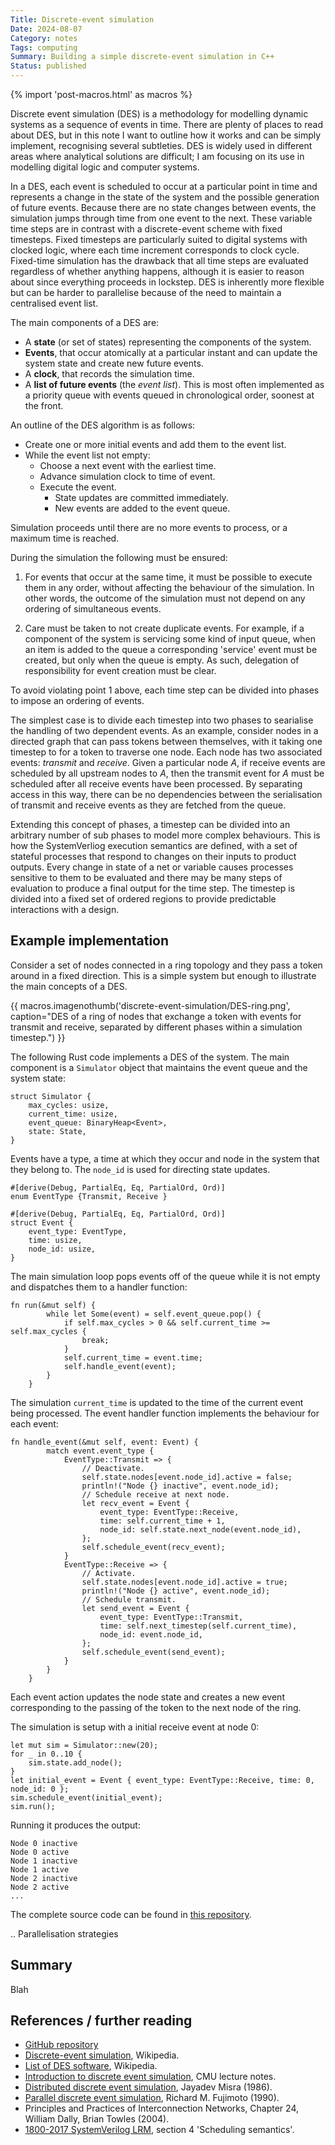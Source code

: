```yaml
---
Title: Discrete-event simulation
Date: 2024-08-07
Category: notes
Tags: computing
Summary: Building a simple discrete-event simulation in C++
Status: published
---
```


{% import 'post-macros.html' as macros %}

Discrete event simulation (DES) is a methodology for modelling dynamic systems
as a sequence of events in time. There are plenty of places to read about DES,
but in this note I want to outline how it works and can be simply implement,
recognising several subtleties. DES is widely used in different areas where
analytical solutions are difficult; I am focusing on its use in modelling
digital logic and computer systems.

In a DES, each event is scheduled to occur at a particular point in time and
represents a change in the state of the system and the possible generation of
future events. Because there are no state changes between events, the
simulation jumps through time from one event to the next. These variable time
steps are in contrast with a discrete-event scheme with fixed timesteps. Fixed
timesteps are particularly suited to digital systems with clocked logic, where
each time increment corresponds to clock cycle. Fixed-time simulation has the
drawback that all time steps are evaluated regardless of whether anything
happens, although it is easier to reason about since everything proceeds in
lockstep. DES is inherently more flexible but can be harder to parallelise
because of the need to maintain a centralised event list.

The main components of a DES are:

- A **state** (or set of states) representing the components of the system.
- **Events**, that occur atomically at a particular instant and can update
  the system state and create new future events.
- A **clock**, that records the simulation time.
- A **list of future events** (the *event list*). This is most often implemented
  as a priority queue with events queued in chronological order, soonest at
  the front.

An outline of the DES algorithm is as follows:

- Create one or more initial events and add them to the event list.
- While the event list not empty:
    * Choose a next event with the earliest time.
    * Advance simulation clock to time of event.
    * Execute the event.
        - State updates are committed immediately.
        - New events are added to the event queue.

Simulation proceeds until there are no more events to process, or a maximum
time is reached.

During the simulation the following must be ensured:

1. For events that occur at the same time, it must be possible to execute them
   in any order, without affecting the behaviour of the simulation. In other
   words, the outcome of the simulation must not depend on any ordering of
   simultaneous events.

2. Care must be taken to not create duplicate events. For example, if a
  component of the system is servicing some kind of input queue, when an item
  is added to the queue a corresponding 'service' event must be created, but only
  when the queue is empty. As such, delegation of responsibility for event
  creation must be clear.

To avoid violating point 1 above, each time step can be divided into
phases to impose an ordering of events. 

The simplest case is to divide each timestep into two phases to searialise the
handling of two dependent events. As an example, consider nodes in a directed
graph that can pass tokens between themselves, with it taking one timestep to
for a token to traverse one node. Each node has two associated events: *transmit*
and *receive*. Given a particular node *A*, if receive events are scheduled by all
upstream nodes to *A*, then the transmit event for *A* must be scheduled after all
receive events have been processed. By separating access in this
way, there can be no dependencies between the serialisation of transmit and receive
events as they are fetched from the queue.

Extending this concept of phases, a timestep can be divided into an arbitrary
number of sub phases to model more complex behaviours. This is how the
SystemVerliog execution semantics are defined, with a set of stateful processes
that respond to changes on their inputs to product outputs. Every change in
state of a net or variable causes processes sensitive to them to be evaluated
and there may be many steps of evaluation to produce a final output for the
time step. The timestep is divided into a fixed set of ordered regions
to provide predictable interactions with a design.

## Example implementation

Consider a set of nodes connected in a ring topology and they pass a token around in a fixed
direction. This is a simple system but enough to illustrate the main concepts of a DES.

{{ macros.imagenothumb('discrete-event-simulation/DES-ring.png',
                       caption="DES of a ring of nodes that exchange a token with events for transmit and receive, separated by different phases within a simulation timestep.") }}

The following Rust code implements a DES of the system.
The main component is a `Simulator` object that maintains the event queue and the system state:

```
struct Simulator {
    max_cycles: usize,
    current_time: usize,
    event_queue: BinaryHeap<Event>,
    state: State,
}
```

Events have a type, a time at which they occur and node in the system that they
belong to. The `node_id` is used for directing state updates.

```
#[derive(Debug, PartialEq, Eq, PartialOrd, Ord)]
enum EventType {Transmit, Receive }

#[derive(Debug, PartialEq, Eq, PartialOrd, Ord)]
struct Event {
    event_type: EventType,
    time: usize,
    node_id: usize,
}
```

The main simulation loop pops events off of the queue while it is not empty and dispatches them to a
handler function:

```
fn run(&mut self) {
        while let Some(event) = self.event_queue.pop() {
            if self.max_cycles > 0 && self.current_time >= self.max_cycles {
                break;
            }
            self.current_time = event.time;
            self.handle_event(event);
        }
    }
```

The simulation `current_time` is updated to the time of the current event being processed.
The event handler function implements the behaviour for each event:

```
fn handle_event(&mut self, event: Event) {
        match event.event_type {
            EventType::Transmit => {
                // Deactivate.
                self.state.nodes[event.node_id].active = false;
                println!("Node {} inactive", event.node_id);
                // Schedule receive at next node.
                let recv_event = Event {
                    event_type: EventType::Receive,
                    time: self.current_time + 1,
                    node_id: self.state.next_node(event.node_id),
                };
                self.schedule_event(recv_event);
            }
            EventType::Receive => {
                // Activate.
                self.state.nodes[event.node_id].active = true;
                println!("Node {} active", event.node_id);
                // Schedule transmit.
                let send_event = Event {
                    event_type: EventType::Transmit,
                    time: self.next_timestep(self.current_time),
                    node_id: event.node_id,
                };
                self.schedule_event(send_event);
            }
        }
    }
```

Each event action updates the node state and creates a new event corresponding to the
passing of the token to the next node of the ring.

The simulation is setup with a initial receive event at node 0:

```
let mut sim = Simulator::new(20);
for _ in 0..10 {
    sim.state.add_node();
}
let initial_event = Event { event_type: EventType::Receive, time: 0, node_id: 0 };
sim.schedule_event(initial_event);
sim.run();
```

Running it produces the output:

```
Node 0 inactive
Node 0 active
Node 1 inactive
Node 1 active
Node 2 inactive
Node 2 active
...
```

The complete source code can be found in [this repository]().

.. Parallelisation strategies

## Summary

Blah

## References / further reading

- [GitHub repository](https://github.com/jameshanlon/discrete-event-simulator)
- [Discrete-event simulation](https://en.wikipedia.org/wiki/Discrete-event_simulation), Wikipedia.
- [List of DES software](https://en.wikipedia.org/wiki/List_of_discrete_event_simulation_software), Wikipedia.
- [Introduction to discrete event simulation](https://www.cs.cmu.edu/~music/cmsip/readings/intro-discrete-event-sim.html), CMU lecture notes.
- [Distributed discrete event simulation](https://dl.acm.org/doi/pdf/10.1145/6462.6485), Jayadev Misra (1986).
- [Parallel discrete event simulation](https://dl.acm.org/doi/10.1145/84537.84545), Richard M. Fujimoto (1990).
- Principles and Practices of Interconnection Networks, Chapter 24, William Dally, Brian Towles (2004).
- [1800-2017 SystemVerilog LRM](https://ieeexplore.ieee.org/document/8299595),  section 4 'Scheduling semantics'.
